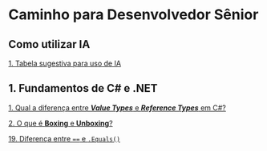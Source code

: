 # Caminho para Desenvolvedor Sênior

## Como utilizar IA

[1. Tabela sugestiva para uso de IA](docs/como-utilizar-ia/Tabela-sugestiva-para-uso-de-IA.md)

## 1. Fundamentos de C# e .NET

[1. Qual a diferença entre _**Value Types**_ e _**Reference Types**_ em C#?](docs/fundamentos-de-csharp-e-dotnet/01-qual-a-diferença-entre-Value-Types-e-Reference-Types.md)

[2. O que é **Boxing** e **Unboxing**?](docs/fundamentos-de-csharp-e-dotnet/02-O-que-e-Boxing-e-Unboxing.md)

[19. Diferença entre `==` e `.Equals()`](docs/fundamentos-de-csharp-e-dotnet/19-diferenca-entre-operator-equal-e-method-equals.md)
